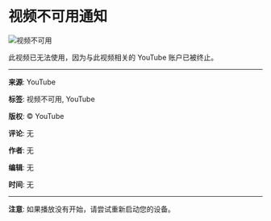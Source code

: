 # 视频不可用通知

![视频不可用](https://www.youtube.com/img/desktop/unavailable/unavailable_video.png)

此视频已无法使用，因为与此视频相关的 YouTube 账户已被终止。

---

**来源**: YouTube

**标签**: 视频不可用, YouTube

**版权**: © YouTube

**评论**: 无

**作者**: 无

**编辑**: 无

**时间**: 无

---

**注意**: 如果播放没有开始，请尝试重新启动您的设备。
<!-- tcd_original_link https://www.youtube.com/watch?v=y-PYgUjXyEQ -->
